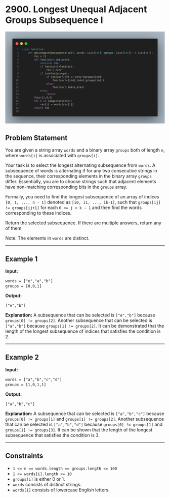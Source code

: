 # 2900. Longest Unequal Adjacent Groups Subsequence I

![Solution Image](image.png)

## Problem Statement

You are given a string array `words` and a binary array `groups` both of length `n`, where `words[i]` is associated with `groups[i]`.

Your task is to select the longest alternating subsequence from `words`. A subsequence of words is alternating if for any two consecutive strings in the sequence, their corresponding elements in the binary array `groups` differ. Essentially, you are to choose strings such that adjacent elements have non-matching corresponding bits in the `groups` array.

Formally, you need to find the longest subsequence of an array of indices `[0, 1, ..., n - 1]` denoted as `[i0, i1, ..., ik-1]`, such that `groups[ij] != groups[ij+1]` for each `0 <= j < k - 1` and then find the words corresponding to these indices.

Return the selected subsequence. If there are multiple answers, return any of them.

Note: The elements in `words` are distinct.

---

## Example 1

**Input:**

```
words = ["e","a","b"]
groups = [0,0,1]
```

**Output:**

```
["e","b"]
```

**Explanation:**
A subsequence that can be selected is `["e","b"]` because `groups[0] != groups[2]`. Another subsequence that can be selected is `["a","b"]` because `groups[1] != groups[2]`. It can be demonstrated that the length of the longest subsequence of indices that satisfies the condition is 2.

---

## Example 2

**Input:**

```
words = ["a","b","c","d"]
groups = [1,0,1,1]
```

**Output:**

```
["a","b","c"]
```

**Explanation:**
A subsequence that can be selected is `["a","b","c"]` because `groups[0] != groups[1]` and `groups[1] != groups[2]`. Another subsequence that can be selected is `["a","b","d"]` because `groups[0] != groups[1]` and `groups[1] != groups[3]`. It can be shown that the length of the longest subsequence that satisfies the condition is 3.

---

## Constraints

* `1 <= n == words.length == groups.length <= 100`
* `1 <= words[i].length <= 10`
* `groups[i]` is either 0 or 1.
* `words` consists of distinct strings.
* `words[i]` consists of lowercase English letters.
